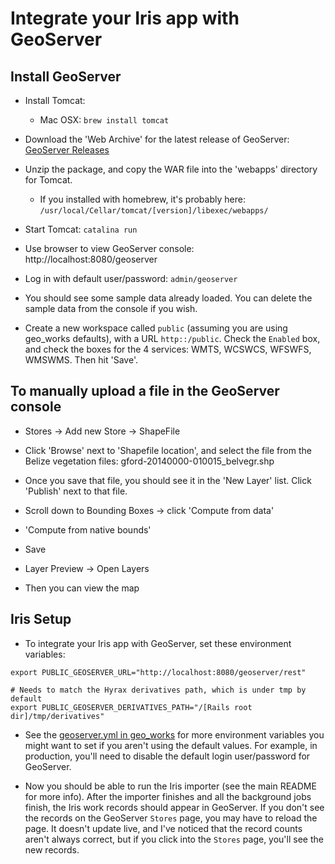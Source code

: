 # Integrate your Iris app with GeoServer

## Install GeoServer

* Install Tomcat: 
  - Mac OSX: `brew install tomcat`

* Download the 'Web Archive' for the latest release of GeoServer: [GeoServer Releases](http://geoserver.org/release/stable/)

* Unzip the package, and copy the WAR file into the 'webapps' directory for Tomcat.
  - If you installed with homebrew, it's probably here: `/usr/local/Cellar/tomcat/[version]/libexec/webapps/`
* Start Tomcat: `catalina run`

* Use browser to view GeoServer console:
http://localhost:8080/geoserver

* Log in with default user/password: `admin/geoserver`

* You should see some sample data already loaded.  You can delete the sample data from the console if you wish.

* Create a new workspace called `public` (assuming you are using geo_works defaults), with a URL `http::/public`.  Check the `Enabled` box, and check the boxes for the 4 services: WMTS, WCSWCS, WFSWFS, WMSWMS.  Then hit 'Save'.

## To manually upload a file in the GeoServer console

* Stores -> Add new Store -> ShapeFile

* Click 'Browse' next to 'Shapefile location', and select the file from the Belize vegetation files:
gford-20140000-010015_belvegr.shp

* Once you save that file, you should see it in the 'New Layer' list.  Click 'Publish' next to that file.

* Scroll down to Bounding Boxes -> click 'Compute from data'
* 'Compute from native bounds'
* Save

* Layer Preview -> Open Layers
* Then you can view the map

## Iris Setup

* To integrate your Iris app with GeoServer, set these environment variables:

```
export PUBLIC_GEOSERVER_URL="http://localhost:8080/geoserver/rest"

# Needs to match the Hyrax derivatives path, which is under tmp by default
export PUBLIC_GEOSERVER_DERIVATIVES_PATH="/[Rails root dir]/tmp/derivatives"
```

* See the [geoserver.yml in geo_works](https://github.com/samvera-labs/geo_works/blob/master/config/geoserver.yml) for more environment variables you might want to set if you aren't using the default values.  For example, in production, you'll need to disable the default login user/password for GeoServer.

* Now you should be able to run the Iris importer (see the main README for more info).  After the importer finishes and all the background jobs finish, the Iris work records should appear in GeoServer.  If you don't see the records on the GeoServer `Stores` page, you may have to reload the page.  It doesn't update live, and I've noticed that the record counts aren't always correct, but if you click into the `Stores` page, you'll see the new records.

